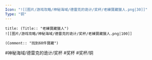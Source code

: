 ```yaml
---
Icon: "![[图片/游戏攻略/神秘海域/德雷克的诡计/奖杯/老練寶藏獵人.png|30]]"
Type: "铜"
---
```

```ad-common-bronze-trophy
title: (Title:: "老練寶藏獵人")
![[图片/游戏攻略/神秘海域/德雷克的诡计/奖杯/老練寶藏獵人.png|100]]

(Comment:: "找到60件寶藏")
```

#神秘海域/德雷克的诡计/奖杯 #奖杯 #奖杯/铜
